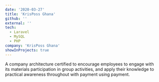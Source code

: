 ```yaml
---
date: '2020-03-27'
title: 'KrisPoss Ghana'
github: ''
external: ''
tech:
  - Laravel
  - MySQL
  - PHP
company: 'KrisPoss Ghana'
showInProjects: true
---
```


A company architecture certified to encourage employees to engage with its materials participation in group activities, and apply their knowledge to practical awareness throughout with payment using payment.
